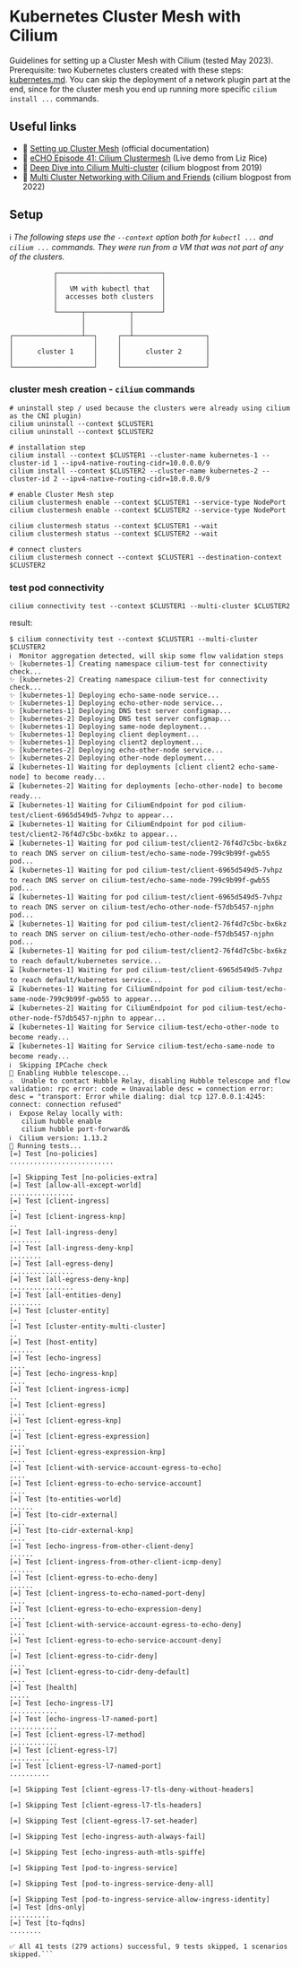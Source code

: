 # Kubernetes Cluster Mesh with Cilium

Guidelines for setting up a Cluster Mesh with Cilium (tested May 2023).  
Prerequisite: two Kubernetes clusters created with these steps: [kubernetes.md](kubernetes.md). You can skip the deployment of a network plugin part at the end, since for the cluster mesh you end up running more specific `cilium install ...` commands.

## Useful links

 - 📄 [Setting up Cluster Mesh](https://docs.cilium.io/en/v1.13/network/clustermesh/clustermesh/) (official documentation)
 - 🎥 [eCHO Episode 41: Cilium Clustermesh](https://www.youtube.com/watch?v=VBOONHW65NU&t=342s) (Live demo from Liz Rice)
 - 📝 [Deep Dive into Cilium Multi-cluster](https://cilium.io/blog/2019/03/12/clustermesh/) (cilium blogpost from 2019)
 - 📝 [Multi Cluster Networking with Cilium and Friends](https://cilium.io/blog/2022/04/12/cilium-multi-cluster-networking/) (cilium blogpost from 2022)


## Setup

ℹ️ *The following steps use the `--context` option both for `kubectl ...` and `cilium ...` commands. They were run from a VM that was not part of any of the clusters.*

```
           ┌──────────────────────────┐
           │                          │
           │   VM with kubectl that   │
           │  accesses both clusters  │
           │                          │
           └──────┬───────────┬───────┘
                  │           │
                  │           │
┌─────────────────┴──┐     ┌──┴──────────────────┐
│                    │     │                     │
│      cluster 1     │     │      cluster 2      │
│                    │     │                     │
└────────────────────┘     └─────────────────────┘
```

### cluster mesh creation - `cilium` commands

```
# uninstall step / used because the clusters were already using cilium as the CNI plugin)
cilium uninstall --context $CLUSTER1
cilium uninstall --context $CLUSTER2
```

```
# installation step
cilium install --context $CLUSTER1 --cluster-name kubernetes-1 --cluster-id 1 --ipv4-native-routing-cidr=10.0.0.0/9
cilium install --context $CLUSTER2 --cluster-name kubernetes-2 --cluster-id 2 --ipv4-native-routing-cidr=10.0.0.0/9

# enable Cluster Mesh step
cilium clustermesh enable --context $CLUSTER1 --service-type NodePort
cilium clustermesh enable --context $CLUSTER2 --service-type NodePort

cilium clustermesh status --context $CLUSTER1 --wait
cilium clustermesh status --context $CLUSTER2 --wait

# connect clusters
cilium clustermesh connect --context $CLUSTER1 --destination-context $CLUSTER2
```

### test pod connectivity

```
cilium connectivity test --context $CLUSTER1 --multi-cluster $CLUSTER2
```

result:

```
$ cilium connectivity test --context $CLUSTER1 --multi-cluster $CLUSTER2
ℹ️  Monitor aggregation detected, will skip some flow validation steps
✨ [kubernetes-1] Creating namespace cilium-test for connectivity check...
✨ [kubernetes-2] Creating namespace cilium-test for connectivity check...
✨ [kubernetes-1] Deploying echo-same-node service...
✨ [kubernetes-1] Deploying echo-other-node service...
✨ [kubernetes-1] Deploying DNS test server configmap...
✨ [kubernetes-2] Deploying DNS test server configmap...
✨ [kubernetes-1] Deploying same-node deployment...
✨ [kubernetes-1] Deploying client deployment...
✨ [kubernetes-1] Deploying client2 deployment...
✨ [kubernetes-2] Deploying echo-other-node service...
✨ [kubernetes-2] Deploying other-node deployment...
⌛ [kubernetes-1] Waiting for deployments [client client2 echo-same-node] to become ready...
⌛ [kubernetes-2] Waiting for deployments [echo-other-node] to become ready...
⌛ [kubernetes-1] Waiting for CiliumEndpoint for pod cilium-test/client-6965d549d5-7vhpz to appear...
⌛ [kubernetes-1] Waiting for CiliumEndpoint for pod cilium-test/client2-76f4d7c5bc-bx6kz to appear...
⌛ [kubernetes-1] Waiting for pod cilium-test/client2-76f4d7c5bc-bx6kz to reach DNS server on cilium-test/echo-same-node-799c9b99f-gwb55 pod...
⌛ [kubernetes-1] Waiting for pod cilium-test/client-6965d549d5-7vhpz to reach DNS server on cilium-test/echo-same-node-799c9b99f-gwb55 pod...
⌛ [kubernetes-1] Waiting for pod cilium-test/client-6965d549d5-7vhpz to reach DNS server on cilium-test/echo-other-node-f57db5457-njphn pod...
⌛ [kubernetes-1] Waiting for pod cilium-test/client2-76f4d7c5bc-bx6kz to reach DNS server on cilium-test/echo-other-node-f57db5457-njphn pod...
⌛ [kubernetes-1] Waiting for pod cilium-test/client2-76f4d7c5bc-bx6kz to reach default/kubernetes service...
⌛ [kubernetes-1] Waiting for pod cilium-test/client-6965d549d5-7vhpz to reach default/kubernetes service...
⌛ [kubernetes-1] Waiting for CiliumEndpoint for pod cilium-test/echo-same-node-799c9b99f-gwb55 to appear...
⌛ [kubernetes-2] Waiting for CiliumEndpoint for pod cilium-test/echo-other-node-f57db5457-njphn to appear...
⌛ [kubernetes-1] Waiting for Service cilium-test/echo-other-node to become ready...
⌛ [kubernetes-1] Waiting for Service cilium-test/echo-same-node to become ready...
ℹ️  Skipping IPCache check
🔭 Enabling Hubble telescope...
⚠️  Unable to contact Hubble Relay, disabling Hubble telescope and flow validation: rpc error: code = Unavailable desc = connection error: desc = "transport: Error while dialing: dial tcp 127.0.0.1:4245: connect: connection refused"
ℹ️  Expose Relay locally with:
   cilium hubble enable
   cilium hubble port-forward&
ℹ️  Cilium version: 1.13.2
🏃 Running tests...
[=] Test [no-policies]
..........................

[=] Skipping Test [no-policies-extra]
[=] Test [allow-all-except-world]
................
[=] Test [client-ingress]
..
[=] Test [client-ingress-knp]
..
[=] Test [all-ingress-deny]
........
[=] Test [all-ingress-deny-knp]
........
[=] Test [all-egress-deny]
................
[=] Test [all-egress-deny-knp]
................
[=] Test [all-entities-deny]
........
[=] Test [cluster-entity]
..
[=] Test [cluster-entity-multi-cluster]
..
[=] Test [host-entity]
......
[=] Test [echo-ingress]
....
[=] Test [echo-ingress-knp]
....
[=] Test [client-ingress-icmp]
..
[=] Test [client-egress]
....
[=] Test [client-egress-knp]
....
[=] Test [client-egress-expression]
....
[=] Test [client-egress-expression-knp]
....
[=] Test [client-with-service-account-egress-to-echo]
....
[=] Test [client-egress-to-echo-service-account]
....
[=] Test [to-entities-world]
......
[=] Test [to-cidr-external]
....
[=] Test [to-cidr-external-knp]
....
[=] Test [echo-ingress-from-other-client-deny]
......
[=] Test [client-ingress-from-other-client-icmp-deny]
......
[=] Test [client-egress-to-echo-deny]
......
[=] Test [client-ingress-to-echo-named-port-deny]
....
[=] Test [client-egress-to-echo-expression-deny]
....
[=] Test [client-with-service-account-egress-to-echo-deny]
....
[=] Test [client-egress-to-echo-service-account-deny]
..
[=] Test [client-egress-to-cidr-deny]
....
[=] Test [client-egress-to-cidr-deny-default]
....
[=] Test [health]
.....
[=] Test [echo-ingress-l7]
............
[=] Test [echo-ingress-l7-named-port]
............
[=] Test [client-egress-l7-method]
............
[=] Test [client-egress-l7]
..........
[=] Test [client-egress-l7-named-port]
..........

[=] Skipping Test [client-egress-l7-tls-deny-without-headers]

[=] Skipping Test [client-egress-l7-tls-headers]

[=] Skipping Test [client-egress-l7-set-header]

[=] Skipping Test [echo-ingress-auth-always-fail]

[=] Skipping Test [echo-ingress-auth-mtls-spiffe]

[=] Skipping Test [pod-to-ingress-service]

[=] Skipping Test [pod-to-ingress-service-deny-all]

[=] Skipping Test [pod-to-ingress-service-allow-ingress-identity]
[=] Test [dns-only]
..........
[=] Test [to-fqdns]
........

✅ All 41 tests (279 actions) successful, 9 tests skipped, 1 scenarios skipped.```
